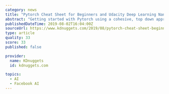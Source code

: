```yaml
---
category: news
title: "Pytorch Cheat Sheet for Beginners and Udacity Deep Learning Nanodegree"
abstract: "Getting started with Pytorch using a cohesive, top down approach cheatsheet. This cheatsheet should be easier to digest than the official documentation and should be a transitional tool to get students and beginners to get started reading documentations soon."
publishedDateTime: 2019-08-02T16:04:00Z
sourceUrl: https://www.kdnuggets.com/2019/08/pytorch-cheat-sheet-beginners.html
type: article
quality: 33
score: 33
published: false

provider:
  name: KDnuggets
  id: kdnuggets.com

topics:
  - AI
  - Facebook AI
---
```

